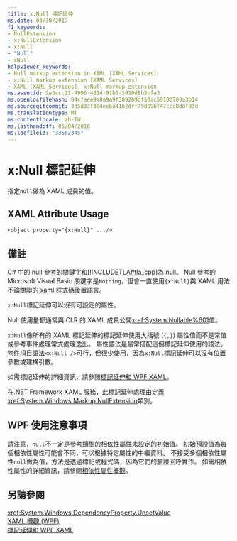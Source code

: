 ```yaml
---
title: x:Null 標記延伸
ms.date: 03/30/2017
f1_keywords:
- NullExtension
- x:NullExtension
- x:Null
- "Null"
- xNull
helpviewer_keywords:
- Null markup extension in XAML [XAML Services]
- x:Null markup extension [XAML Services]
- XAML [XAML Services], x:Null markup extension
ms.assetid: 2e3ccc21-4996-481d-91b5-3910d8b3bfa3
ms.openlocfilehash: 94cfaee9a0a9a9f3892b9df50ac59103709a3b14
ms.sourcegitcommit: 3d5d33f384eeba41b2dff79d096f47ccc8d8f03d
ms.translationtype: MT
ms.contentlocale: zh-TW
ms.lasthandoff: 05/04/2018
ms.locfileid: "33562345"
---
```

# <a name="xnull-markup-extension"></a>x:Null 標記延伸
指定`null`做為 XAML 成員的值。  
  
## <a name="xaml-attribute-usage"></a>XAML Attribute Usage  
  
```xaml  
<object property="{x:Null}" .../>  
```  
  
## <a name="remarks"></a>備註  
 C# 中的 null 參考的關鍵字和[!INCLUDE[TLA#tla_cpp](../../../includes/tlasharptla-cpp-md.md)]為 null。 Null 參考的 Microsoft Visual Basic 關鍵字是`Nothing`，但會一直使用`{x:Null}`與 XAML 用法不論關聯的 xaml 程式碼後置語言。  
  
 `x:Null`標記延伸可以沒有可設定的屬性。  
  
 Null 使用量都通常與 CLR 的 XAML 成員公開<xref:System.Nullable%601>值。  
  
 `x:Null`像所有的 XAML 標記延伸的標記延伸使用大括號 (`{,}`) 屬性值而不是常值或參考事件處理常式處理逸出。 屬性語法是最常搭配這個標記延伸使用的語法。 物件項目語法`<x:Null />`可行，但很少使用，因為`x:Null`標記延伸可以沒有位置參數或建構引數。  
  
 如需標記延伸的詳細資訊，請參閱[標記延伸和 WPF XAML](../../../docs/framework/wpf/advanced/markup-extensions-and-wpf-xaml.md)。  
  
 在.NET Framework XAML 服務，此標記延伸處理由定義<xref:System.Windows.Markup.NullExtension>類別。  
  
## <a name="wpf-usage-notes"></a>WPF 使用注意事項  
 請注意，`null`不一定是參考類型的相依性屬性未設定的初始值。 初始預設值為每個相依性屬性可能會不同，可以根據特定屬性的中繼資料。 不接受多個相依性屬性`null`做為值，方法是透過標記或程式碼，因為它們的驗證回呼實作。 如需相依性屬性的詳細資訊，請參閱[相依性屬性概觀](../../../docs/framework/wpf/advanced/dependency-properties-overview.md)。  
  
## <a name="see-also"></a>另請參閱  
 <xref:System.Windows.DependencyProperty.UnsetValue>  
 [XAML 概觀 (WPF)](../../../docs/framework/wpf/advanced/xaml-overview-wpf.md)  
 [標記延伸和 WPF XAML](../../../docs/framework/wpf/advanced/markup-extensions-and-wpf-xaml.md)
